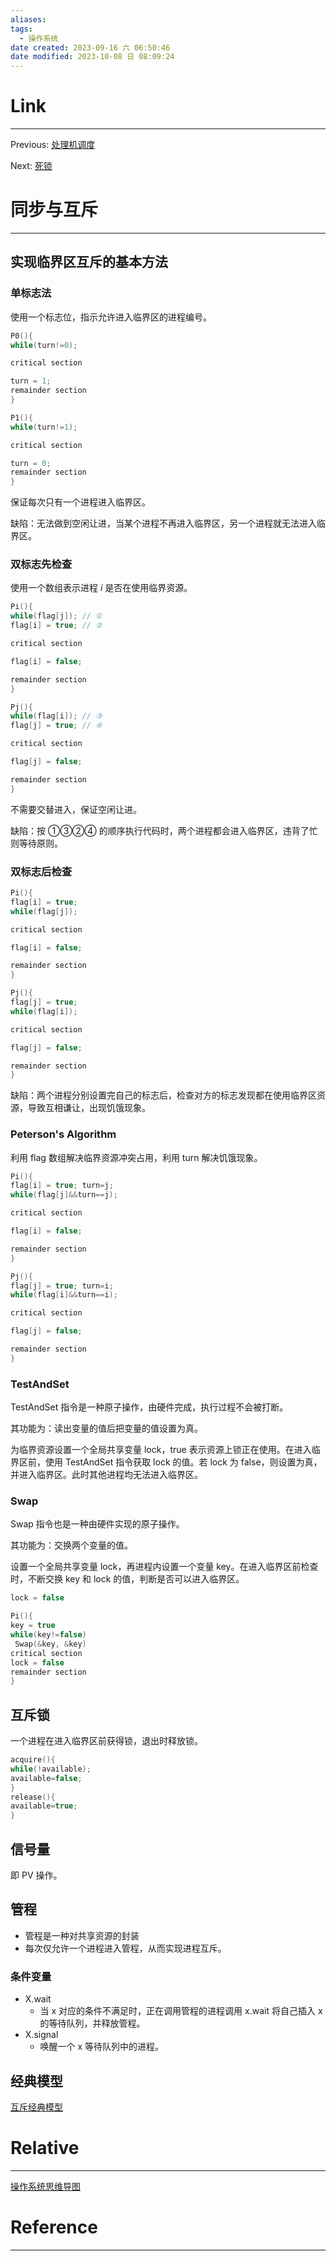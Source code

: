 ```yaml
---
aliases:
tags:
  - 操作系统
date created: 2023-09-16 六 06:50:46
date modified: 2023-10-08 日 08:09:24
---
```


# Link

---

Previous: [处理机调度](处理机调度.md)

Next: [死锁](死锁.md)

# 同步与互斥

---

## 实现临界区互斥的基本方法

### 单标志法

使用一个标志位，指示允许进入临界区的进程编号。

```c++
P0(){
while(turn!=0);

critical section

turn = 1;
remainder section
}

P1(){
while(turn!=1);

critical section

turn = 0;
remainder section
}
```

保证每次只有一个进程进入临界区。

缺陷：无法做到空闲让进，当某个进程不再进入临界区，另一个进程就无法进入临界区。

### 双标志先检查

使用一个数组表示进程 $i$ 是否在使用临界资源。

```c++
Pi(){
while(flag[j]); // ①
flag[i] = true; // ②

critical section

flag[i] = false;

remainder section
}

Pj(){
while(flag[i]); // ③
flag[j] = true; // ④

critical section

flag[j] = false;

remainder section
}
```

不需要交替进入，保证空闲让进。

缺陷：按 ①③②④ 的顺序执行代码时，两个进程都会进入临界区，违背了忙则等待原则。

### 双标志后检查

```c++
Pi(){
flag[i] = true;
while(flag[j]);

critical section

flag[i] = false;

remainder section
}

Pj(){
flag[j] = true;
while(flag[i]);

critical section

flag[j] = false;

remainder section
}
```

缺陷：两个进程分别设置完自己的标志后，检查对方的标志发现都在使用临界区资源，导致互相谦让，出现饥饿现象。

### Peterson's Algorithm

利用 flag 数组解决临界资源冲突占用，利用 turn 解决饥饿现象。

```c++
Pi(){
flag[i] = true; turn=j;
while(flag[j]&&turn==j);

critical section

flag[i] = false;

remainder section
}

Pj(){
flag[j] = true; turn=i;
while(flag[i]&&turn==i);

critical section

flag[j] = false;

remainder section
}
```

### TestAndSet

TestAndSet 指令是一种原子操作，由硬件完成，执行过程不会被打断。

其功能为：读出变量的值后把变量的值设置为真。

为临界资源设置一个全局共享变量 lock，true 表示资源上锁正在使用。在进入临界区前，使用 TestAndSet 指令获取 lock 的值。若 lock 为 false，则设置为真，并进入临界区。此时其他进程均无法进入临界区。

### Swap

Swap 指令也是一种由硬件实现的原子操作。

其功能为：交换两个变量的值。

设置一个全局共享变量 lock，再进程内设置一个变量 key。在进入临界区前检查时，不断交换 key 和 lock 的值，判断是否可以进入临界区。

```c++
lock = false

Pi(){
key = true
while(key!=false)
 Swap(&key, &key)
critical section
lock = false
remainder section
}
```

## 互斥锁

一个进程在进入临界区前获得锁，退出时释放锁。

```c++
acquire(){
while(!available);
available=false;
}
release(){
available=true;
}
```

## 信号量

即 PV 操作。

## 管程

- 管程是一种对共享资源的封装
- 每次仅允许一个进程进入管程，从而实现进程互斥。

### 条件变量

- X.wait
  - 当 x 对应的条件不满足时，正在调用管程的进程调用 x.wait 将自己插入 x 的等待队列，并释放管程。
- X.signal
  - 唤醒一个 x 等待队列中的进程。

## 经典模型

[互斥经典模型](互斥经典模型.md)

# Relative

---

[操作系统思维导图](操作系统思维导图.md)

# Reference

---
